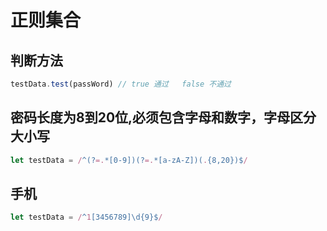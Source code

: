 # 正则集合

## 判断方法

```js
testData.test(passWord) // true 通过   false 不通过
```

## 密码长度为8到20位,必须包含字母和数字，字母区分大小写

```js
let testData = /^(?=.*[0-9])(?=.*[a-zA-Z])(.{8,20})$/
```

## 手机

```js
let testData = /^1[3456789]\d{9}$/
```

